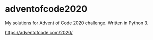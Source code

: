 # adventofcode2020

My solutions for Advent of Code 2020 challenge. Written in Python 3.

https://adventofcode.com/2020/
